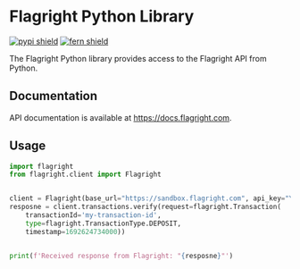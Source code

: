 # Flagright Python Library

[![pypi shield](https://img.shields.io/pypi/v/flagright)](https://pypi.org/project/flagright/)
[![fern shield](https://img.shields.io/badge/%F0%9F%8C%BF-SDK%20generated%20by%20Fern-brightgreen)](https://github.com/fern-api/fern)

The Flagright Python library provides access to the Flagright API from Python.

## Documentation

API documentation is available at <https://docs.flagright.com>.

## Usage

```python
import flagright
from flagright.client import Flagright


client = Flagright(base_url="https://sandbox.flagright.com", api_key="YOUR_API_KEY")
resposne = client.transactions.verify(request=flagright.Transaction(
    transactionId='my-transaction-id',
    type=flagright.TransactionType.DEPOSIT,
    timestamp=1692624734000))


print(f'Received response from Flagright: "{resposne}"')
```
